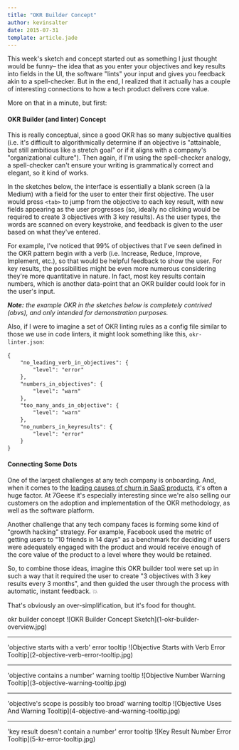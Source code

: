 ```yaml
---
title: "OKR Builder Concept"
author: kevinsalter
date: 2015-07-31
template: article.jade
---
```


This week's sketch and concept started out as something I just thought would be funny– the idea that as you enter your objectives and key results into fields in the UI, the software "lints" your input and gives you feedback akin to a spell-checker.  But in the end, I realized that it actually has a couple of interesting connections to how a tech product delivers core value.

<span class="more"></span>

More on that in a minute, but first:

#### OKR Builder (and linter) Concept

This is really conceptual, since a good OKR has so many subjective qualities (i.e. it's difficult to algorithmically determine if an objective is "attainable, but still ambitious like a stretch goal" or if it aligns with a company's "organizational culture").  Then again, if I'm using the spell-checker analogy, a spell-checker can't ensure your writing is grammatically correct and elegant, so it kind of works.

In the sketches below, the interface is essentially a blank screen (à la Medium) with a field for the user to enter their first objective.  The user would press `<tab>` to jump from the objective to each key result, with new fields appearing as the user progresses (so, ideally no clicking would be required to create 3 objectives with 3 key results).  As the user types, the words are scanned on every keystroke, and feedback is given to the user based on what they've entered.

For example, I've noticed that 99% of objectives that I've seen defined in the OKR pattern begin with a verb (i.e. Increase, Reduce, Improve, Implement, etc.), so that would be helpful feedback to show the user.  For key results, the possibilities might be even more numerous considering they're more quantitative in nature.  In fact, most key results contain numbers, which is another data-point that an OKR builder could look for in the user's input.

_**Note:** the example OKR in the sketches below is completely contrived (obvs), and only intended for demonstration purposes._

Also, if I were to imagine a set of OKR linting rules as a config file similar to those we use in code linters, it might look something like this, `okr-linter.json`:

```
{
    "no_leading_verb_in_objectives": {
        "level": "error"
    },
    "numbers_in_objectives": {
        "level": "warn"
    },
    "too_many_ands_in_objective": {
        "level": "warn"
    },
    "no_numbers_in_keyresults": {
        "level": "error"
    }
}
```

#### Connecting Some Dots

One of the largest challenges at any tech company is onboarding.  And, when it comes to the [leading causes of churn in SaaS products](http://blog.preact.com/saas-churn-causes-and-prevention), it's often a huge factor.  At 7Geese it's especially interesting since we're also selling our customers on the adoption and implementation of the OKR methodology, as well as the software platform.

Another challenge that any tech company faces is forming some kind of "growth hacking" strategy.  For example, Facebook used the metric of getting users to "10 friends in 14 days" as a benchmark for deciding if users were adequately engaged with the product and would receive enough of the core value of the product to a level where they would be retained.

So, to combine those ideas, imagine this OKR builder tool were set up in such a way that it required the user to create "3 objectives with 3 key results every 3 months", and then guided the user through the process with automatic, instant feedback. 💥

That's obviously an over-simplification, but it's food for thought.

<p class="article-end"></p>

<span class="annotation">
    okr builder concept
</span>
![OKR Builder Concept Sketch](1-okr-builder-overview.jpg)
<hr>
<span class="annotation">
    'objective starts with a verb' error tooltip
</span>
![Objective Starts with Verb Error Tooltip](2-objective-verb-error-tooltip.jpg)
<hr>
<span class="annotation">
    'objective contains a number' warning tooltip
</span>
![Objective Number Warning Tooltip](3-objective-warning-tooltip.jpg)
<hr>
<span class="annotation">
    'objective's scope is possibly too broad' warning tooltip
</span>
![Objective Uses And Warning Tooltip](4-objective-and-warning-tooltip.jpg)
<hr>
<span class="annotation">
    'key result doesn't contain a number' error tooltip
</span>
![Key Result Number Error Tooltip](5-kr-error-tooltip.jpg)
